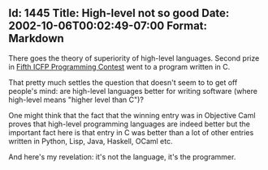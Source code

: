 Id: 1445
Title: High-level not so good
Date: 2002-10-06T00:02:49-07:00
Format: Markdown
--------------
There goes the theory of superiority of high-level languages. Second prize in [Fifth ICFP Programming Contest][1] went to a program written in C.

That pretty much settles the question that doesn't seem to to get off people's mind: are high-level languages better for writing software (where high-level means "higher level than C")?

One might think that the fact that the winning entry was in Objective Caml proves that high-level programming languages are indeed better but the important fact here is that entry in C was better than a lot of other entries written in Python, Lisp, Java, Haskell, OCaml etc.

And here's my revelation: it's not the language, it's the programmer.

   [1]: http://icfpcontest.cse.ogi.edu/


